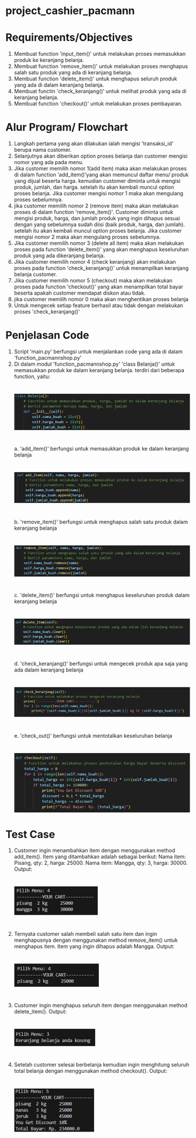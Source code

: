 # project_cashier_pacmann
#
# Requirements/Objectives
1. Membuat function 'input_item()' untuk melakukan proses memasukkan produk ke keranjang belanja.
2. Membuat function 'remove_item()' untuk melakukan proses menghapus salah satu produk yang ada di keranjang belanja.
3. Membuat function 'delete_item()' untuk menghapus seluruh produk yang ada di dalam keranjang belanja.
4. Membuat functin 'check_keranjang()' untuk melihat produk yang ada di keranjang belanja.
5. Membuat function 'checkout()' untuk melakukan proses pembayaran.

# Alur Program/ Flowchart
1. Langkah pertama yang akan dilakukan ialah mengisi 'transaksi_id' berupa nama customer.
2. Selanjutnya akan diberikan option proses belanja dan customer mengisi nomor yang ada pada menu.
3. Jika customer memilih nomor 1(add item) maka akan melakukan proses di dalam function 'add_item()'yang akan memuncul daftar menu/ produk yang dijual beserta harga. kemudian customer diminta untuk mengisi produk, jumlah, dan harga. setelah itu akan kembali muncul option proses belanja. Jika customer mengisi nomor 1 maka akan mengulang proses sebelumnya.
4. jika customer memilih nomor 2 (remove item) maka akan melakukan proses di dalam function 'remove_item()'. Customer diminta untuk mengisi produk, harga, dan jumlah produk yang ingin dihapus sesuai dengan yang sebelumnya sudah diisi (baik produk, harga, dan jumlah). setelah itu akan kembali muncul option proses belanja. Jika customer mengisi nomor 2 maka akan mengulang proses sebelumnya.
5. Jika customer memilih nomor 3 (delete all item) maka akan melakukan proses pada function 'delete_item()' yang akan menghapus keseluruhan produk yang ada dikeranjang belanja.
6. Jika customer memilih nomor 4 (check keranjang) akan melakukan proses pada function 'check_keranjang()' untuk menampilkan keranjang belanja customer.
7. Jika customer memilih nomor 5 (checkout) maka akan melakukan proses pada function 'checkout()' yang akan menampilkan total bayar beserta apakah customer mendapat diskon atau tidak.
8. jika customer memilih nomor 0 maka akan menghentikan proses belanja
9. Untuk mengecek setiap feature berhasil atau tidak dengan melakukan proses 'check_keranjang()'

# Penjelasan Code
1. Script 'main.py' berfungsi untuk menjalankan code yang ada di dalam 'function_pacmannshop.py'
2. Di dalam modul 'function_pacmannshop.py' 'class Belanja()' untuk memasukkan produk ke dalam keranjang belanja. terdiri dari beberapa function, yaitu:
   #
   ![image.png](https://github.com/srihayaati21/project_cashier_pacmann/blob/main/class%202.png)
   #
   a. 'add_item()' berfungsi untuk memasukkan produk ke dalam keranjang belanja
   #
   ![image.png](https://github.com/srihayaati21/project_cashier_pacmann/blob/main/F.1.C.2.png)
   #
   b. 'remove_item()' berfungsi untuk menghapus salah satu produk dalam keranjang belanja
   #
   ![image.png](https://github.com/srihayaati21/project_cashier_pacmann/blob/main/F.2.C.2.png)
   #
   c. 'delete_item()' berfungsi untuk menghapus keseluruhan produk dalam keranjang belanja
   #
   ![image.png](https://github.com/srihayaati21/project_cashier_pacmann/blob/main/F.3.C.2.png)
   #
   d. 'check_keranjang()' berfungsi untuk mengecek produk apa saja yang ada dalam keranjang belanja
   #
   ![image.png](https://github.com/srihayaati21/project_cashier_pacmann/blob/main/F.4.C.2.png)
   #
   e. 'check_out()' berfungsi untuk mentotalkan keseluruhan belanja
   #
   ![image.png](https://github.com/srihayaati21/project_cashier_pacmann/blob/main/F.5.C.2.png)

# Test Case
1. Customer ingin menambahkan item dengan menggunakan method add_item().  Item yang ditambahkan adalah sebagai berikut:
   Nama item: Pisang, qty: 2, harga: 25000.
   Nama item: Mangga, qty: 3, harga: 30000.
   Output:
   #
   ![image.png](https://github.com/srihayaati21/project_cashier_pacmann/blob/main/Screenshot%202023-07-08%20190542.png)
   #
2. Ternyata customer salah membeli salah satu item dan ingin menghapusnya dengan menggunakan method remove_item() untuk menghapus item. Item yang ingin dihapus adalah Mangga. Output:
   #
   ![image.png](https://github.com/srihayaati21/project_cashier_pacmann/blob/main/Screenshot%202023-07-08%20190612.png)
   #
3. Customer ingin menghapus seluruh item dengan menggunakan method delete_item(). Output:
   # 
   ![image.png](https://github.com/srihayaati21/project_cashier_pacmann/blob/main/Screenshot%202023-07-08%20190637.png)
   #
4. Setelah customer selesai berbelanja kemudian ingin menghitung seluruh total belanja dengan menggunakan method checkout(). Output:
   #
   ![image.png](https://github.com/srihayaati21/project_cashier_pacmann/blob/main/Screenshot%202023-07-08%20190753.png)
   #


